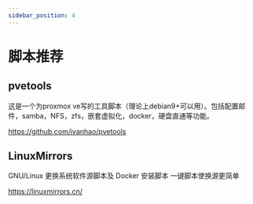 ```yaml
---
sidebar_position: 4
---
```

# 脚本推荐

## pvetools   

这是一个为proxmox ve写的工具脚本（理论上debian9+可以用）。包括配置邮件，samba，NFS，zfs，嵌套虚拟化，docker，硬盘直通等功能。

https://github.com/ivanhao/pvetools

## LinuxMirrors

GNU/Linux 更换系统软件源脚本及 Docker 安装脚本
一键脚本使换源更简单

https://linuxmirrors.cn/